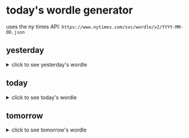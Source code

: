 # today's wordle generator

uses the ny times API: `https://www.nytimes.com/svc/wordle/v2/YYYY-MM-DD.json`

## yesterday

<details>
    <summary>click to see yesterday's wordle</summary>

    topic

</details>

## today

<details>
    <summary>click to see today's wordle</summary>

    globe

</details>

## tomorrow

<details>
    <summary>click to see tomorrow's wordle</summary>

    bacon

</details>

